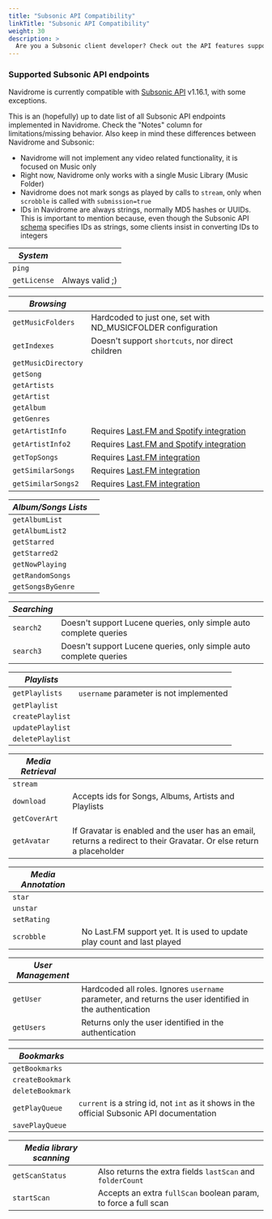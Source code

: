 ```yaml
---
title: "Subsonic API Compatibility"
linkTitle: "Subsonic API Compatibility"
weight: 30
description: >
  Are you a Subsonic client developer? Check out the API features supported by Navidrome
---
```


###  Supported Subsonic API endpoints

Navidrome is currently compatible with [Subsonic API](http://www.subsonic.org/pages/api.jsp) 
v1.16.1, with some exceptions.

This is an (hopefully) up to date list of all Subsonic API endpoints implemented in Navidrome. 
Check the "Notes" column for limitations/missing behavior. Also keep in mind these differences 
between Navidrome and Subsonic:
* Navidrome will not implement any video related functionality, it is focused on Music only
* Right now, Navidrome only works with a single Music Library (Music Folder)
* Navidrome does not mark songs as played by calls to `stream`, only when 
 `scrobble` is called with `submission=true`
* IDs in Navidrome are always strings, normally MD5 hashes or UUIDs. This is important to 
  mention because, even though the Subsonic API 
  [schema](http://www.subsonic.org/pages/inc/api/schema/subsonic-rest-api-1.16.1.xsd) 
  specifies IDs as strings, some clients insist in converting IDs to integers



| _System_               ||
|------------------------|-|
| `ping`                 | |
| `getLicense`           | Always valid ;) |    

| _Browsing_             ||
|------------------------|-|
| `getMusicFolders`      | Hardcoded to just one, set with ND_MUSICFOLDER configuration |
| `getIndexes`           | Doesn't support `shortcuts`, nor direct children |
| `getMusicDirectory`    | |
| `getSong`              | |
| `getArtists`           | |
| `getArtist`            | |
| `getAlbum`             | |
| `getGenres`            | |
| `getArtistInfo`        | Requires [Last.FM and Spotify integration](/docs/usage/external_integrations/) |
| `getArtistInfo2`       | Requires [Last.FM and Spotify integration](/docs/usage/external_integrations/) |
| `getTopSongs`          | Requires [Last.FM integration](/docs/usage/external_integrations/) |
| `getSimilarSongs`      | Requires [Last.FM integration](/docs/usage/external_integrations/) |
| `getSimilarSongs2`     | Requires [Last.FM integration](/docs/usage/external_integrations/) |

| _Album/Songs Lists_    ||
|------------------------|-|
| `getAlbumList`         | |
| `getAlbumList2`        | |
| `getStarred`           | |
| `getStarred2`          | |
| `getNowPlaying`        | |
| `getRandomSongs`       | |
| `getSongsByGenre`      | |

| _Searching_            ||
|------------------------|-|
| `search2`              | Doesn't support Lucene queries, only simple auto complete queries |
| `search3`              | Doesn't support Lucene queries, only simple auto complete queries |

| _Playlists_            ||
|------------------------|-|
| `getPlaylists`         | `username` parameter is not implemented |
| `getPlaylist`          | |
| `createPlaylist`       | |
| `updatePlaylist`       | |
| `deletePlaylist`       | |

| _Media Retrieval_      ||
|------------------------|-------|
| `stream`               | |
| `download`             | Accepts ids for Songs, Albums, Artists and Playlists|
| `getCoverArt`          | |
| `getAvatar`            | If Gravatar is enabled and the user has an email, returns a redirect to their Gravatar. Or else return a placeholder |

| _Media Annotation_     ||
|------------------------|-|
| `star`                 | |
| `unstar`               | |
| `setRating`            | |
| `scrobble`             | No Last.FM support yet. It is used to update play count and last played |

| _User Management_      ||
|------------------------|-|
| `getUser`              | Hardcoded all roles. Ignores `username` parameter, and returns the user identified in the authentication |
| `getUsers`             | Returns only the user identified in the authentication |

| _Bookmarks_            ||
|------------------------|-|
| `getBookmarks`         | |
| `createBookmark`       | |
| `deleteBookmark`       | |
| `getPlayQueue`         | `current` is a string id, not `int` as it shows in the official Subsonic API documentation |
| `savePlayQueue`        | |

| _Media library scanning_ ||
|------------------------|-|
| `getScanStatus`        | Also returns the extra fields `lastScan` and `folderCount` |
| `startScan`            | Accepts an extra `fullScan` boolean param, to force a full scan |
